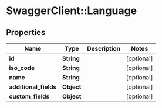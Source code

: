 # SwaggerClient::Language

## Properties
Name | Type | Description | Notes
------------ | ------------- | ------------- | -------------
**id** | **String** |  | [optional] 
**iso_code** | **String** |  | [optional] 
**name** | **String** |  | [optional] 
**additional_fields** | **Object** |  | [optional] 
**custom_fields** | **Object** |  | [optional] 


